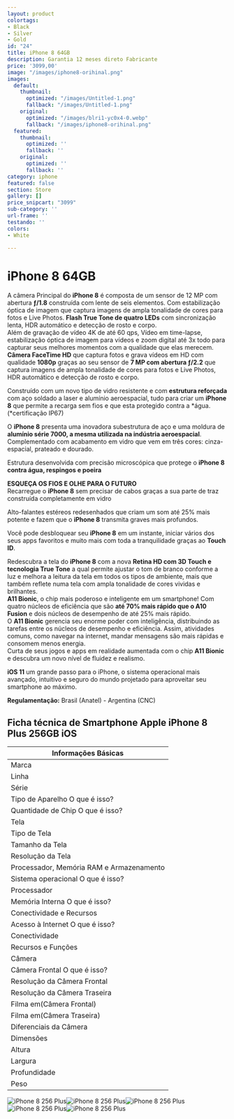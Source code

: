 ```yaml
---
layout: product
colortags:
- Black
- Silver
- Gold
id: "24"
title: iPhone 8 64GB
description: Garantia 12 meses direto Fabricante
price: '3099,00'
image: "/images/iphone8-orihinal.png"
images:
  default:
    thumbnail:
      optimized: "/images/Untitled-1.png"
      fallback: "/images/Untitled-1.png"
    original:
      optimized: "/images/blri1-yc0x4-0.webp"
      fallback: "/images/iphone8-orihinal.png"
  featured:
    thumbnail:
      optimized: ''
      fallback: ''
    original:
      optimized: ''
      fallback: ''
category: iphone
featured: false
section: Store
gallery: []
price_snipcart: "3099"
sub-category: ''
url-frame: ''
testando: ''
colors:
- White

---
```

# iPhone 8 64GB

A câmera Principal do **iPhone 8** é composta de um sensor de 12 MP com abertura **ƒ/1.8** construída com lente de seis elementos. Com estabilização óptica de imagem que captura imagens de ampla tonalidade de cores para fotos e Live Photos. **Flash True Tone de quatro LEDs** com sincronização lenta, HDR automático e detecção de rosto e corpo.  
Além de gravação de vídeo 4K de até 60 qps, Vídeo em time-lapse, estabilização óptica de imagem para vídeos e zoom digital até 3x todo para capturar seus melhores momentos com a qualidade que elas merecem.  
**Câmera FaceTime HD** que captura fotos e grava vídeos em HD com qualidade **1080p** graças ao seu sensor de **7 MP com abertura ƒ/2.2** que captura imagens de ampla tonalidade de cores para fotos e Live Photos, HDR automático e detecção de rosto e corpo.

Construído com um novo tipo de vidro resistente e com **estrutura reforçada** com aço soldado a laser e alumínio aeroespacial, tudo para criar um **iPhone 8** que permite a recarga sem fios e que esta protegido contra a *água. (*certificação IP67)

O **iPhone 8** presenta uma inovadora subestrutura de aço e uma moldura de **alumínio série 7000, a mesma utilizada na indústria aeroespacial**. Complementado com acabamento em vidro que vem em três cores: cinza-espacial, prateado e dourado.

Estrutura desenvolvida com precisão microscópica que protege o **iPhone 8** **contra água, respingos e poeira**

**ESQUEÇA OS FIOS E OLHE PARA O FUTURO**  
Recarregue o **iPhone 8** sem precisar de cabos graças a sua parte de traz construída completamente em vidro

Alto-falantes estéreos redesenhados que criam um som até 25% mais potente e fazem que o **iPhone 8** transmita graves mais profundos.

Você pode desbloquear seu **iPhone 8** em um instante, iniciar vários dos seus apps favoritos e muito mais com toda a tranquilidade graças ao **Touch ID**.

Redescubra a tela do **iPhone 8** com a nova **Retina HD com 3D Touch e tecnologia True Tone** a qual permite ajustar o tom de branco conforme a luz e melhora a leitura da tela em todos os tipos de ambiente, mais que também reflete numa tela com ampla tonalidade de cores vividas e brilhantes.  
**A11 Bionic**, o chip mais poderoso e inteligente em um smartphone! Com quatro núcleos de eficiência que são **até 70% mais rápido que o A10 Fusion** e dois núcleos de desempenho de até 25% mais rápido.  
O **A11 Bionic** gerencia seu enorme poder com inteligência, distribuindo as tarefas entre os núcleos de desempenho e eficiência. Assim, atividades comuns, como navegar na internet, mandar mensagens são mais rápidas e consomem menos energia.  
Curta de seus jogos e apps em realidade aumentada com o chip **A11 Bionic** e descubra um novo nível de fluidez e realismo.

**iOS 11** um grande passo para o iPhone, o sistema operacional mais avançado, intuitivo e seguro do mundo projetado para aproveitar seu smartphone ao máximo.

**Regulamentação:** Brasil (Anatel) - Argentina (CNC)

## Ficha técnica de Smartphone Apple iPhone 8 Plus 256GB iOS

| Informações Básicas |
| --- |
| Marca |
| Linha |
| Série |
| Tipo de Aparelho O que é isso? |
| Quantidade de Chip O que é isso? |
| Tela |
| Tipo de Tela |
| Tamanho da Tela |
| Resolução da Tela |
| Processador, Memória RAM e Armazenamento |
| Sistema operacional O que é isso? |
| Processador |
| Memória Interna O que é isso? |
| Conectividade e Recursos |
| Acesso à Internet O que é isso? |
| Conectividade |
| Recursos e Funções |
| Câmera |
| Câmera Frontal O que é isso? |
| Resolução da Câmera Frontal |
| Resolução da Câmera Traseira |
| Filma em(Câmera Frontal) |
| Filma em(Câmera Traseira) |
| Diferenciais da Câmera |
| Dimensões |
| Altura |
| Largura |
| Profundidade |
| Peso |

![iPhone 8 256 Plus](/images/iphone8-gallery1-2017.jpeg)![iPhone 8 256 Plus](/images/iphone8-gallery2-2017.jpeg)![iPhone 8 256 Plus](/images/iphone8-gallery3-2017.jpeg)![iPhone 8 256 Plus](/images/iphone8-gallery4-2017.jpeg)![iPhone 8 256 Plus](/images/iphone8-gallery5-2017.jpeg)